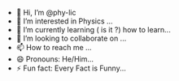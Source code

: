 - 👋 Hi, I’m @phy-lic
- 👀 I’m interested in Physics ...
- 🌱 I’m currently learning ( is it ?) how to learn...
- 💞️ I’m looking to collaborate on ...
- 📫 How to reach me ...
- 😄 Pronouns: He/Him...
- ⚡ Fun fact: Every Fact is Funny...

<!---
phy-lic/phy-lic is a ✨ special ✨ repository because its `README.md` (this file) appears on your GitHub profile.
You can click the Preview link to take a look at your changes.
--->
